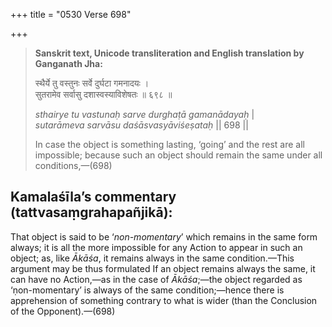 +++
title = "0530 Verse 698"

+++
> **Sanskrit text, Unicode transliteration and English translation by Ganganath Jha:** 
>
> स्थैर्ये तु वस्तुनः सर्वे दुर्घटा गमनादयः ।  
> सुतरामेव सर्वासु दशास्वस्याविशेषतः ॥ ६९८ ॥ 
>
> *sthairye tu vastunaḥ sarve durghaṭā gamanādayaḥ* \|  
> *sutarāmeva sarvāsu daśāsvasyāviśeṣataḥ* \|\| 698 \|\| 
>
> In case the object is something lasting, ‘going’ and the rest are all impossible; because such an object should remain the same under all conditions,—(698)



## Kamalaśīla’s commentary (tattvasaṃgrahapañjikā):

That object is said to be ‘*non-momentary*’ which remains in the same form always; it is all the more impossible for any Action to appear in such an object; as, like *Ākāśa*, it remains always in the same condition.—This argument may be thus formulated If an object remains always the same, it can have no Action,—as in the case of *Ākāśa*;—the object regarded as ‘ṇon-momentary’ is always of the same condition;—hence there is apprehension of something contrary to what is wider (than the Conclusion of the Opponent).—(698)


